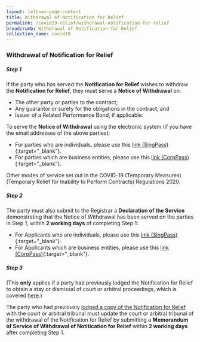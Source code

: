 ```yaml
---
layout: leftnav-page-content
title: Withdrawal of Notification for Relief
permalink: /covid19-relief/withdrawal-notification-for-relief
breadcrumb: Withdrawal of Notification for Relief
collection_name: covid19
---
```


### Withdrawal of Notification for Relief ###

##### Step 1 #####
If the party who has served the <b>Notification for Relief</b> wishes to withdraw the <b>Notification for Relief</b>, they must serve a <b>Notice of Withdrawal</b> on:
* The other party or parties to the contract;
* Any guarantor or surety for the obligations in the contract; and
* Issuer of a Related Performance Bond, if applicable.

To serve the <b>Notice of Withdrawal</b> using the electronic system (if you have the email addresses of the above parties):
* For parties who are individuals, please use this [link (SingPass)](https://go.gov.sg/withdrawal-of-notification-singpass){:target="_blank"}.
* For parties which are business entities, please use this [link (CorpPass)](https://go.gov.sg/withdrawal-of-notification-corppass){:target="_blank"}.

Other modes of service set out in the COVID-19 (Temporary Measures) (Temporary Relief for Inability to Perform Contracts) Regulations 2020.

##### Step 2 #####
The party must also submit to the Registrar a <b>Declaration of the Service</b> demonstrating that the Notice of Withdrawal has been served on the parties in Step 1, within <b>2 working days</b> of completing Step 1:
* For Applicants who are individuals, please use this [link (SingPass)](https://go.gov.sg/declaration-of-service-singpass){:target="_blank"}.
* For Applicants which are business entities, please use this [link (CorpPass)](https://go.gov.sg/declaration-of-service-corppass){:target="_blank"}.

##### Step 3 #####
(This **only** applies if a party had previously lodged the Notification for Relief to obtain a stay or dismissal of court or arbitral proceedings, which is covered [here](/covid19-relief/memorandum-of-notification).)

The party who had previously [lodged a copy of the Notification for Relief](/covid19-relief/memorandum-of-notification) with the court or arbitral tribunal must update the court or arbitral tribunal of the withdrawal of the Notification for Relief by submitting a **Memorandum of Service of Withdrawal of Notitication for Relief** within <b>2 working days</b> after completing Step 1.

